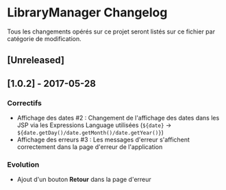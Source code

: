 # LibraryManager Changelog
Tous les changements opérés sur ce projet seront listés sur ce fichier par catégorie de modification.

## [Unreleased]

## [1.0.2] - 2017-05-28
### Correctifs
- Affichage des dates #2 : Changement de l'affichage des dates dans les JSP via les Expressions Language utilisées (`${date}` -> `${date.getDay()/date.getMonth()/date.getYear()}`)
-  Affichage des erreurs #3 : Les messages d'erreur s'affichent correctement dans la page d'erreur de l'application

### Evolution
- Ajout d'un bouton **Retour** dans la page d'erreur
